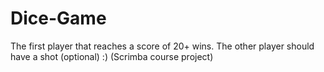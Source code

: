# Dice-Game
The first player that reaches a score of 20+ wins. The other player should have a shot (optional) :)
(Scrimba course project)
